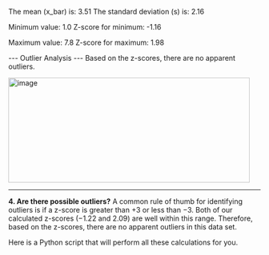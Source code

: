 The mean (x_bar) is: 3.51
The standard deviation (s) is: 2.16

Minimum value: 1.0
Z-score for minimum: -1.16

Maximum value: 7.8
Z-score for maximum: 1.98

--- Outlier Analysis ---
Based on the z-scores, there are no apparent outliers.

<img width="482" height="210" alt="image" src="https://github.com/user-attachments/assets/765c15b0-8a93-4e65-8331-17a3480576de" />

---
**4. Are there possible outliers?**
A common rule of thumb for identifying outliers is if a z-score is greater than +3 or less than −3. Both of our calculated z-scores (−1.22 and 2.09) are well within this range. Therefore, based on the z-scores, there are no apparent outliers in this data set.

Here is a Python script that will perform all these calculations for you.
